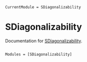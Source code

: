 ```@meta
CurrentModule = SDiagonalizability
```

# SDiagonalizability

Documentation for [SDiagonalizability](https://github.com/Luis-Varona/SDiagonalizability.jl).

```@index
```

```@autodocs
Modules = [SDiagonalizability]
```
